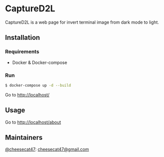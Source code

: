 # CaptureD2L

CaptureD2L is a web page for invert terminal image from dark mode to light.

## Installation

### Requirements

- Docker & Docker-compose

### Run

```bash
$ docker-compose up -d --build
```

Go to <http://localhost/>

## Usage

Go to <http://localhost/about>

## Maintainers

[@cheesecat47](https://github.com/cheesecat47): cheesecat47@gmail.com
